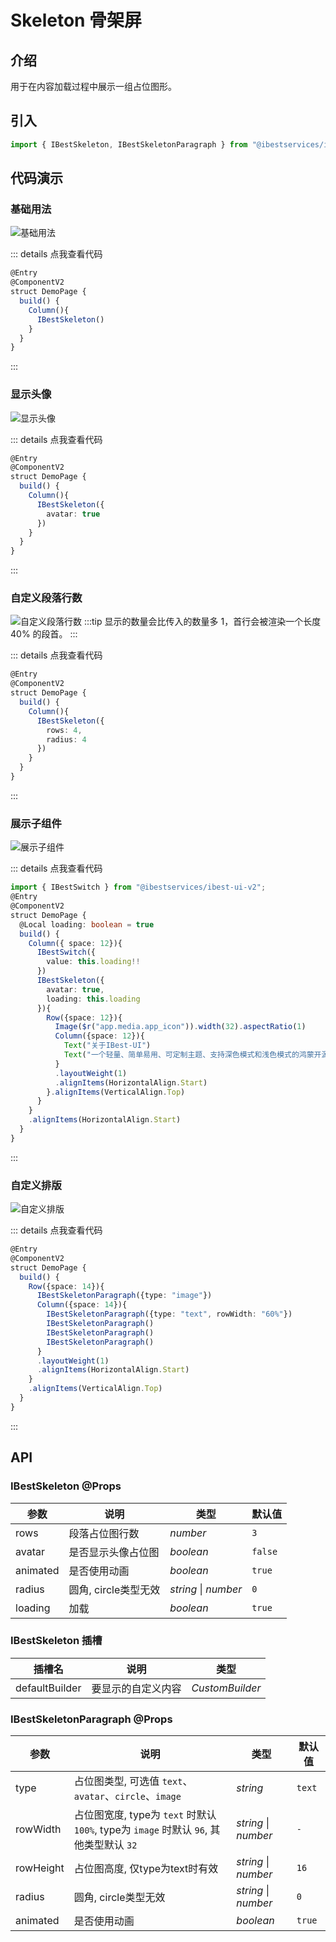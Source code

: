 # Skeleton 骨架屏

## 介绍

用于在内容加载过程中展示一组占位图形。
 
## 引入

```ts
import { IBestSkeleton, IBestSkeletonParagraph } from "@ibestservices/ibest-ui-v2";
```

## 代码演示

### 基础用法

![基础用法](./images/base.gif)

::: details 点我查看代码
```ts
@Entry
@ComponentV2
struct DemoPage {
  build() {
    Column(){
      IBestSkeleton()
    }
  }
}
```
:::

### 显示头像

![显示头像](./images/avatar.gif)

::: details 点我查看代码
```ts
@Entry
@ComponentV2
struct DemoPage {
  build() {
    Column(){
      IBestSkeleton({
        avatar: true
      })
    }
  }
}
```
:::

### 自定义段落行数

![自定义段落行数](./images/rows.gif)
:::tip
显示的数量会比传入的数量多 1，首行会被渲染一个长度 40% 的段首。
:::

::: details 点我查看代码
```ts
@Entry
@ComponentV2
struct DemoPage {
  build() {
    Column(){
      IBestSkeleton({
        rows: 4,
        radius: 4
      })
    }
  }
}
```
:::

### 展示子组件

![展示子组件](./images/show-child.gif)

::: details 点我查看代码
```ts
import { IBestSwitch } from "@ibestservices/ibest-ui-v2";
@Entry
@ComponentV2
struct DemoPage {
  @Local loading: boolean = true
  build() {
    Column({ space: 12}){
      IBestSwitch({
        value: this.loading!!
      })
      IBestSkeleton({
        avatar: true,
        loading: this.loading
      }){
        Row({space: 12}){
          Image($r("app.media.app_icon")).width(32).aspectRatio(1)
          Column({space: 12}){
            Text("关于IBest-UI")
            Text("一个轻量、简单易用、可定制主题、支持深色模式和浅色模式的鸿蒙开源UI组件库。)
          }
          .layoutWeight(1)
          .alignItems(HorizontalAlign.Start)
        }.alignItems(VerticalAlign.Top)
      }
    }
    .alignItems(HorizontalAlign.Start)
  }
}
```
:::

### 自定义排版

![自定义排版](./images/custom-arrange.gif)

::: details 点我查看代码
```ts
@Entry
@ComponentV2
struct DemoPage {
  build() {
    Row({space: 14}){
      IBestSkeletonParagraph({type: "image"})
      Column({space: 14}){
        IBestSkeletonParagraph({type: "text", rowWidth: "60%"})
        IBestSkeletonParagraph()
        IBestSkeletonParagraph()
        IBestSkeletonParagraph()
      }
      .layoutWeight(1)
      .alignItems(HorizontalAlign.Start)
    }
    .alignItems(VerticalAlign.Top)
  }
}
```
:::


## API

### IBestSkeleton @Props

| 参数          | 说明                                 | 类型      | 默认值     |
| ------------ | ----------------------------------- | --------- | ---------- |
| rows         | 段落占位图行数                         | _number_  | `3` |
| avatar       | 是否显示头像占位图                      | _boolean_ |  `false`  |
| animated     | 是否使用动画                           | _boolean_ |  `true`  |
| radius       | 圆角, circle类型无效                   | _string_ \| _number_ |  `0`  |
| loading      | 加载                                  | _boolean_ |  `true`  |

### IBestSkeleton 插槽

| 插槽名              | 说明                | 类型             |
| ------------------ | -------------------| ----------------|
| defaultBuilder     | 要显示的自定义内容    | _CustomBuilder_ |

### IBestSkeletonParagraph @Props

| 参数          | 说明                                 | 类型      | 默认值     |
| ------------ | ----------------------------------- | --------- | ---------- |
| type         | 占位图类型, 可选值 `text`、`avatar`、`circle`、`image`   | _string_  | `text` |
| rowWidth     | 占位图宽度, type为 `text` 时默认 `100%`, type为 `image` 时默认 `96`, 其他类型默认 `32`| _string_ \| _number_ |  `-`  |
| rowHeight    | 占位图高度, 仅type为text时有效           | _string_ \| _number_ |  `16`  |
| radius       | 圆角, circle类型无效                   | _string_ \| _number_ |  `0`  |
| animated     | 是否使用动画                           | _boolean_ |  `true`  |